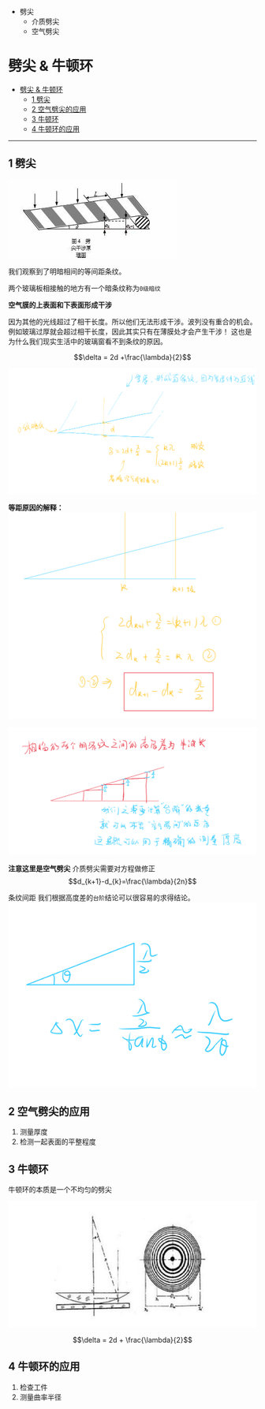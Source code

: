 - 劈尖 
  - 介质劈尖
  - 空气劈尖

# 劈尖 & 牛顿环

<!-- @import "[TOC]" {cmd="toc" depthFrom=1 depthTo=6 orderedList=false} -->

<!-- code_chunk_output -->

- [劈尖 & 牛顿环](#劈尖--牛顿环)
  - [1 劈尖](#1-劈尖)
  - [2 空气劈尖的应用](#2-空气劈尖的应用)
  - [3 牛顿环](#3-牛顿环)
  - [4 牛顿环的应用](#4-牛顿环的应用)

<!-- /code_chunk_output -->

---

## 1 劈尖 

![Alt text](<OIP (2).jpg>)

我们观察到了明暗相间的等间距条纹。

两个玻璃板相接触的地方有一个暗条纹称为`0级暗纹`

**空气膜的上表面和下表面形成干涉**

因为其他的光线超过了相干长度。所以他们无法形成干涉。波列没有重合的机会。
例如玻璃过厚就会超过相干长度，因此其实只有在薄膜处才会产生干涉！
这也是为什么我们现实生活中的玻璃窗看不到条纹的原因。

$$\delta = 2d +\frac{\lambda}{2}$$

![Alt text](image-9.png)

**等距原因的解释：**
![Alt text](image-10.png)

![Alt text](image-11.png)

**注意这里是空气劈尖**
介质劈尖需要对方程做修正
$$d_{k+1}-d_{k}=\frac{\lambda}{2n}$$

条纹间距 
我们根据高度差的`台阶`结论可以很容易的求得结论。
![Alt text](image-12.png)

## 2 空气劈尖的应用  

1. 测量厚度
2. 检测一起表面的平整程度




## 3 牛顿环 

牛顿环的本质是一个不均匀的劈尖  

![Alt text](sR.jpg)

$$\delta = 2d + \frac{\lambda}{2}$$

## 4 牛顿环的应用

1. 检查工件
2. 测量曲率半径

